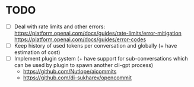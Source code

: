 # TODO

- [ ] Deal with rate limits and other errors:
  https://platform.openai.com/docs/guides/rate-limits/error-mitigation
  https://platform.openai.com/docs/guides/error-codes
- [ ] Keep history of used tokens per conversation and globally (+ have estimation of cost)
- [ ] Implement plugin system (+ have support for sub-conversations which can be used by plugin to spawn another cli-gpt process)
  - https://github.com/Nutlope/aicommits
  - https://github.com/di-sukharev/opencommit
